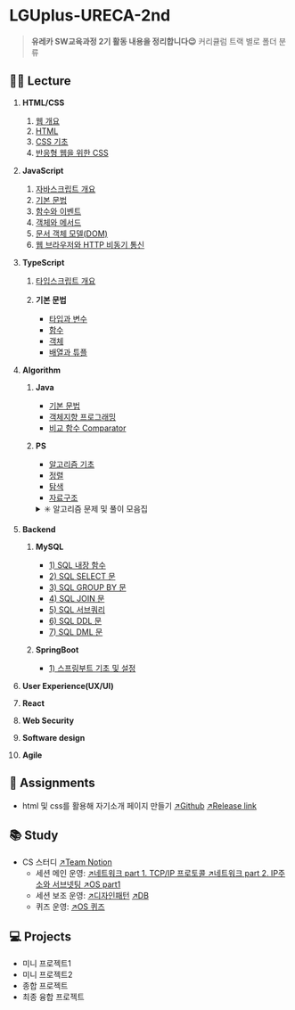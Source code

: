 # LGUplus-URECA-2nd

> **유레카 SW교육과정 2기 활동 내용을 정리합니다😉**
> 커리큘럼 트랙 별로 폴더 분류

## 👩‍🏫 Lecture

1.  **HTML/CSS**

    1. [웹 개요](https://github.com/abyss-s/LGUplus-URECA-2nd/blob/main/1.%20HTML-CSS/1.intro.md)
    2. [HTML](https://github.com/abyss-s/LGUplus-URECA-2nd/blob/main/1.%20HTML-CSS/2.html.md)
    3. [CSS 기초](https://github.com/abyss-s/LGUplus-URECA-2nd/blob/main/1.%20HTML-CSS/3.css.md)
    4. [반응형 웹을 위한 CSS](https://github.com/abyss-s/LGUplus-URECA-2nd/blob/main/1.%20HTML-CSS/4.css-reponsive-web.md)

2.  **JavaScript**

    1. [자바스크립트 개요](https://github.com/abyss-s/LGUplus-URECA-2nd/blob/main/2.%20JavaScript/1.js-intro.md)
    2. [기본 문법](https://github.com/abyss-s/LGUplus-URECA-2nd/blob/main/2.%20JavaScript/2.js-basic.md)
    3. [함수와 이벤트](https://github.com/abyss-s/LGUplus-URECA-2nd/blob/main/2.%20JavaScript/3.js-func-event.md)
    4. [객체와 메서드](https://github.com/abyss-s/LGUplus-URECA-2nd/blob/main/2.%20JavaScript/4.js-object.md)
    5. [문서 객체 모델(DOM)](https://github.com/abyss-s/LGUplus-URECA-2nd/blob/main/2.%20JavaScript/5.js-dom.md)
    6. [웹 브라우저와 HTTP 비동기 통신](https://github.com/abyss-s/LGUplus-URECA-2nd/blob/main/2.%20JavaScript/6.js-http.md)

3.  **TypeScript**

    1. [타입스크립트 개요](https://github.com/abyss-s/LGUplus-URECA-2nd/blob/main/3.%20TypeScript/1.ts-intro.md)

    2. **기본 문법**

       - [타입과 변수](https://github.com/abyss-s/LGUplus-URECA-2nd/blob/main/3.%20TypeScript/2.ts-variable.md)
       - [함수](https://github.com/abyss-s/LGUplus-URECA-2nd/blob/main/3.%20TypeScript/3.ts-func.md)
       - [객체](https://github.com/abyss-s/LGUplus-URECA-2nd/blob/main/3.%20TypeScript/4.ts-object.md)
       - [배열과 튜플](https://github.com/abyss-s/LGUplus-URECA-2nd/blob/main/3.%20TypeScript/5.ts-array.md)

4.  **Algorithm**

    1.  **Java**

        - [기본 문법](https://github.com/abyss-s/LGUplus-URECA-2nd/blob/main/4.%20Algorithm%20/1.java-basic.md)
        - [객체지향 프로그래밍](https://github.com/abyss-s/LGUplus-URECA-2nd/blob/main/4.%20Algorithm%20/3.java-object.md)
        - [비교 함수 Comparator](https://github.com/abyss-s/LGUplus-URECA-2nd/blob/main/4.%20Algorithm%20/6.java-compare.md)

    2.  **PS**

        - [알고리즘 기초](https://github.com/abyss-s/LGUplus-URECA-2nd/blob/main/4.%20Algorithm%20/2.algo-basic.md)
        - [정렬](https://github.com/abyss-s/LGUplus-URECA-2nd/blob/main/4.%20Algorithm%20/4.algo-sort.md)
        - [탐색](https://github.com/abyss-s/LGUplus-URECA-2nd/blob/main/4.%20Algorithm%20/5.algo-search.md)
        - [자료구조](https://github.com/abyss-s/LGUplus-URECA-2nd/blob/main/4.%20Algorithm%20/7.algo-datastructure.md)

         <details>

         <summary> ✳️ 알고리즘 문제 및 풀이 모음집</summary>

        | 문제                                                                                                                        | JAVA                                                                                                                                                                                                                                                        | JavaScript                                                                                                                                                                                                                                                                                                                            |
        | --------------------------------------------------------------------------------------------------------------------------- | ----------------------------------------------------------------------------------------------------------------------------------------------------------------------------------------------------------------------------------------------------------- | ------------------------------------------------------------------------------------------------------------------------------------------------------------------------------------------------------------------------------------------------------------------------------------------------------------------------------------- |
        | [평균은 넘겠지](https://www.acmicpc.net/problem/4344)                                                                       | [풀이](https://github.com/abyss-s/LGUplus-URECA-2nd/blob/main/4.%20Algorithm%20/Algo/src/boj/bronze/Main_4344_B1_%ED%8F%89%EA%B7%A0%EC%9D%80_%EB%84%98%EA%B2%A0%EC%A7%80_%EA%B9%80%EB%8F%99%EA%B7%BC.java)                                                  | [풀이](https://github.com/abyss-s/LGUplus-URECA-2nd/blob/main/4.%20Algorithm%20/0207/01_io.js)                                                                                                                                                                                                                                        |
        | 기지국 설치                                                                                                                 | [풀이](https://github.com/abyss-s/LGUplus-URECA-2nd/blob/main/4.%20Algorithm%20/Algo/src/fillCell/BaseStation1.java)                                                                                                                                        | [풀이](https://github.com/abyss-s/LGUplus-URECA-2nd/blob/main/4.%20Algorithm%20/0210/BaseStation1.js)                                                                                                                                                                                                                                 |
        | 랜덤넘버패턴                                                                                                                | [풀이](https://github.com/abyss-s/LGUplus-URECA-2nd/blob/main/4.%20Algorithm%20/Algo/src/fillCell/RandomNumberPattern.java)                                                                                                                                 | [풀이](https://github.com/abyss-s/LGUplus-URECA-2nd/blob/main/4.%20Algorithm%20/0210/RandomNumberPattern.js)                                                                                                                                                                                                                          |
        | [재귀함수가 뭔가요?](https://www.acmicpc.net/problem/17478)                                                                 | [풀이](https://github.com/abyss-s/LGUplus-URECA-2nd/blob/main/4.%20Algorithm%20/Algo/src/boj/silver/Main_17478_S5_%EC%9E%AC%EA%B7%80%ED%95%A8%EC%88%98%EA%B0%80_%EB%AD%94%EA%B0%80%EC%9A%94_%EC%9D%B4%EC%98%81%EC%A3%BC.java)                               | [풀이](https://github.com/abyss-s/LGUplus-URECA-2nd/blob/main/4.%20Algorithm%20/Algo/src/boj/silver/17478_S5_%EC%9E%AC%EA%B7%80%ED%95%A8%EC%88%98%EA%B0%80_%EB%AD%94%EA%B0%80%EC%9A%94_%EC%9D%B4%EC%98%81%EC%A3%BC.js)                                                                                                                |
        | [하노이 탑](https://www.acmicpc.net/problem/1914)                                                                           | [풀이](https://github.com/abyss-s/LGUplus-URECA-2nd/blob/main/4.%20Algorithm%20/JavaSE/src/recursive/HanoiTest.java)                                                                                                                                        | [풀이](https://github.com/abyss-s/LGUplus-URECA-2nd/blob/main/4.%20Algorithm%20/0212/hanoi_boj.js)                                                                                                                                                                                                                                    |
        | [회전 초밥](https://www.acmicpc.net/problem/15961)                                                                          | [풀이](https://github.com/abyss-s/LGUplus-URECA-2nd/blob/main/4.%20Algorithm%20/Algo/src/boj/gold/Main_15961_G4_%ED%9A%8C%EC%A0%84_%EC%B4%88%EB%B0%A5_%EC%9D%B4%EC%98%81%EC%A3%BC.java)                                                                     | [풀이](https://github.com/abyss-s/LGUplus-URECA-2nd/blob/main/4.%20Algorithm%20/0213/boj-15961.js)                                                                                                                                                                                                                                    |
        | [두 수의 합](https://www.acmicpc.net/problem/3273)                                                                          | [풀이](https://github.com/abyss-s/LGUplus-URECA-2nd/blob/main/4.%20Algorithm%20/Algo/src/boj/silver/Main_3273_S3_%EB%91%90_%EC%88%98%EC%9D%98_%ED%95%A9_%EC%9D%B4%EC%98%81%EC%A3%BC.java)                                                                   | [풀이](https://github.com/abyss-s/LGUplus-URECA-2nd/blob/main/4.%20Algorithm%20/0213/boj-3273.js)                                                                                                                                                                                                                                     |
        | [수들의 합 2](https://www.acmicpc.net/problem/2003)                                                                         | [풀이](https://github.com/abyss-s/LGUplus-URECA-2nd/blob/main/4.%20Algorithm%20/JavaSE/src/twopointer/Main_2003_S4_%EC%88%98%EB%93%A4%EC%9D%98_%ED%95%A9_%EC%9D%B4%EC%98%81%EC%A3%BC.java)                                                                  | [풀이](https://github.com/abyss-s/LGUplus-URECA-2nd/commit/92a8bea2ebb46e72814787f2cfc26cfe16cba972#diff-0f7f8a74922e8e6c6c02158935d82069711df8859f8a3e5ce536179990c621c4)                                                                                                                                                            |
        | [요세푸스 문제](https://www.acmicpc.net/problem/1158)                                                                       | 풀이                                                                                                                                                                                                                                                        | [풀이](https://github.com/abyss-s/LGUplus-URECA-2nd/blob/main/4.%20Algorithm%20/Algo/src/boj/silver/1158_S4_%EC%9A%94%EC%84%B8%ED%91%B8%EC%8A%A4%EB%AC%B8%EC%A0%9C/1158_S4_%EC%9A%94%EC%84%B8%ED%91%B8%EC%8A%A4%EB%AC%B8%EC%A0%9C_%EC%9D%B4%EC%98%81%EC%A3%BC.js)                                                                     |
        | [탑](https://www.acmicpc.net/problem/2493)                                                                                  | 풀이                                                                                                                                                                                                                                                        | [풀이](https://github.com/abyss-s/LGUplus-URECA-2nd/blob/main/4.%20Algorithm%20/Algo/src/boj/gold/2493_G5_%ED%83%91/2493_G5_%ED%83%91_%EC%9D%B4%EC%98%81%EC%A3%BC.js)                                                                                                                                                                 |
        | [불쾌한 날](https://www.acmicpc.net/problem/2493)                                                                           | [풀이](https://github.com/abyss-s/LGUplus-URECA-2nd/blob/main/4.%20Algorithm%20/Algo/src/jungol/gold/Main_1141_G5_%EB%B6%88%EC%BE%8C%ED%95%9C_%EB%82%A0.java)                                                                                               | 풀이                                                                                                                                                                                                                                                                                                                                  |
        | [N과 M(1)](https://www.acmicpc.net/problem/15649)                                                                           | 풀이                                                                                                                                                                                                                                                        | [풀이](<https://github.com/abyss-s/LGUplus-URECA-2nd/blob/main/4.%20Algorithm%20/Algo/src/boj/silver/15649_S3_N%EA%B3%BC_M(1)/15649_S3_N%EA%B3%BC_M(1)_%EC%9D%B4%EC%98%81%EC%A3%BC.js>)                                                                                                                                               |
        | [규영이와 인영이의 카드게임](https://swexpertacademy.com/main/code/problem/problemDetail.do?contestProbId=AWgv9va6HnkDFAW0) | [풀이](https://github.com/abyss-s/LGUplus-URECA-2nd/blob/main/4.%20Algorithm%20/Algo/src/swea/Main_6808_D3_%EA%B7%9C%EC%98%81%EC%9D%B4%EC%99%80_%EC%9D%B8%EC%98%81%EC%9D%B4%EC%9D%98_%EC%B9%B4%EB%93%9C%EA%B2%8C%EC%9E%84_%EC%9D%B4%EC%98%81%EC%A3%BC.java) | 풀이                                                                                                                                                                                                                                                                                                                                  |
        | [치킨 배달](https://www.acmicpc.net/problem/15686)                                                                          | [풀이](https://github.com/abyss-s/LGUplus-URECA-2nd/blob/main/4.%20Algorithm%20/Algo/src/boj/gold/Main_15686_G5_%EC%B9%98%ED%82%A8_%EB%B0%B0%EB%8B%AC_%EC%9D%B4%EC%98%81%EC%A3%BC.java)                                                                     | 풀이                                                                                                                                                                                                                                                                                                                                  |
        | [도영이가 만든 맛있는 음식](https://www.acmicpc.net/problem/2961)                                                           | 풀이                                                                                                                                                                                                                                                        | [풀이](https://github.com/abyss-s/LGUplus-URECA-2nd/blob/main/4.%20Algorithm%20/Algo/src/boj/silver/2961_S2_%EB%8F%84%EC%98%81%EC%9D%B4%EA%B0%80_%EB%A7%8C%EB%93%A0_%EB%A7%9B%EC%9E%88%EB%8A%94_%EC%9D%8C%EC%8B%9D/2961_S2_%EB%8F%84%EC%98%81%EC%9D%B4%EA%B0%80_%EB%A7%8C%EB%93%A0_%EB%A7%9B%EC%9E%88%EB%8A%94_%EC%9D%8C%EC%8B%9D.js) |
        | [과제](https://www.acmicpc.net/problem/13904)                                                                               | 풀이                                                                                                                                                                                                                                                        | [풀이](https://github.com/abyss-s/LGUplus-URECA-2nd/blob/main/4.%20Algorithm%20/Algo/src/boj/gold/13904_G3_%EA%B3%BC%EC%A0%9C/13904_G3_%EA%B3%BC%EC%A0%9C_%EC%9D%B4%EC%98%81%EC%A3%BC.js)                                                                                                                                             |
        | [컵라면](https://www.acmicpc.net/problem/1781)                                                                              | [풀이](https://github.com/abyss-s/LGUplus-URECA-2nd/blob/main/4.%20Algorithm%20/Algo/src/boj/gold/Main_1781_G2_%EC%BB%B5%EB%9D%BC%EB%A9%B4_%EC%9D%B4%EC%98%81%EC%A3%BC.java)                                                                                | 풀이                                                                                                                                                                                                                                                                                                                                  |
        | [색종이 만들기](https://www.acmicpc.net/problem/2630)                                                                       | 풀이                                                                                                                                                                                                                                                        | [풀이](https://github.com/abyss-s/LGUplus-URECA-2nd/blob/main/4.%20Algorithm%20/Algo/src/boj/silver/2630_S2_%EC%83%89%EC%A2%85%EC%9D%B4_%EB%A7%8C%EB%93%A4%EA%B8%B0/2630_S2_%EC%83%89%EC%A2%85%EC%9D%B4_%EB%A7%8C%EB%93%A4%EA%B8%B0_%EC%9D%B4%EC%98%81%EC%A3%BC.js)                                                                   |
        | [미로탐색](https://www.acmicpc.net/problem/2178)                                                                            | [풀이](https://github.com/abyss-s/LGUplus-URECA-2nd/blob/main/4.%20Algorithm%20/Algo/src/boj/silver/Main_2178_S1_%EB%AF%B8%EB%A1%9C%ED%83%90%EC%83%89.java)                                                                                                 | [풀이](https://github.com/abyss-s/LGUplus-URECA-2nd/blob/main/4.%20Algorithm%20/Algo/src/boj/silver/Main_2178_S1_%EB%AF%B8%EB%A1%9C%ED%83%90%EC%83%89/2178_S1_%EB%AF%B8%EB%A1%9C%ED%83%90%EC%83%89.js)                                                                                                                                |
        | [적록색약](https://www.acmicpc.net/problem/10026)                                                                           | [풀이](https://github.com/abyss-s/LGUplus-URECA-2nd/blob/main/4.%20Algorithm%20/Algo/src/boj/gold/Main_10026_G5_%EC%A0%81%EB%A1%9D%EC%83%89%EC%95%BD.java)                                                                                                  | [풀이](https://github.com/abyss-s/LGUplus-URECA-2nd/blob/main/4.%20Algorithm%20/Algo/src/boj/gold/10026_G5_%EC%A0%81%EB%A1%9D%EC%83%89%EC%95%BD/10026_G5_%EC%A0%81%EB%A1%9D%EC%83%89%EC%95%BD.js)                                                                                                                                     |
        | [단지번호붙이기](https://www.acmicpc.net/problem/2667)                                                                      | [풀이](https://github.com/abyss-s/LGUplus-URECA-2nd/blob/main/4.%20Algorithm%20/Algo/src/boj/silver/Main_2667_S1_%EB%8B%A8%EC%A7%80%EB%B2%88%ED%98%B8%EB%B6%99%EC%9D%B4%EA%B8%B0_%EC%9D%B4%EC%98%81%EC%A3%BC.java)                                          | [풀이](https://github.com/abyss-s/LGUplus-URECA-2nd/blob/main/4.%20Algorithm%20/Algo/src/boj/silver/2667_S1_%EB%8B%A8%EC%A7%80%EB%B2%88%ED%98%B8%EB%B6%99%EC%9D%B4%EA%B8%B0/2667_S1_%EB%8B%A8%EC%A7%80%EB%B2%88%ED%98%B8%EB%B6%99%EC%9D%B4%EA%B8%B0.js)                                                                               |
        | [토마토](https://www.acmicpc.net/problem/7576)                                                                              | 풀이                                                                                                                                                                                                                                                        | [풀이](https://github.com/abyss-s/LGUplus-URECA-2nd/blob/main/4.%20Algorithm%20/Algo/src/boj/gold/7576_G5_%ED%86%A0%EB%A7%88%ED%86%A0/7576_G5_%ED%86%A0%EB%A7%88%ED%86%A0_%EC%9D%B4%EC%98%81%EC%A3%BC.js)                                                                                                                             |
        | [탈출](https://www.acmicpc.net/problem/3055)                                                                                | 풀이                                                                                                                                                                                                                                                        | [풀이](https://github.com/abyss-s/LGUplus-URECA-2nd/blob/main/4.%20Algorithm%20/Algo/src/boj/gold/3055_G4_%ED%83%88%EC%B6%9C/3055_G4_%ED%83%88%EC%B6%9C_%EC%9D%B4%EC%98%81%EC%A3%BC2.js)                                                                                                                                              |
        | [알파벳](https://www.acmicpc.net/problem/1987)                                                                              | [풀이](https://github.com/abyss-s/LGUplus-URECA-2nd/blob/main/4.%20Algorithm%20/Algo/src/boj/gold/1987_G4_%EC%95%8C%ED%8C%8C%EB%B2%B3/Main_1987_G4_%EC%95%8C%ED%8C%8C%EB%B2%B32.java)                                                                       | [풀이](https://github.com/abyss-s/LGUplus-URECA-2nd/blob/main/4.%20Algorithm%20/Algo/src/boj/gold/1987_G4_%EC%95%8C%ED%8C%8C%EB%B2%B3/1987_G4_%EC%95%8C%ED%8C%8C%EB%B2%B3.js)                                                                                                                                                         |
        | [친구비](https://www.acmicpc.net/problem/16562)                                                                             | [풀이](https://github.com/abyss-s/LGUplus-URECA-2nd/blob/main/4.%20Algorithm%20/Algo/src/boj/gold/16562_G4_%EC%B9%9C%EA%B5%AC%EB%B9%84/Main_16562_G4_%EC%B9%9C%EA%B5%AC%EB%B9%84_%EC%84%9C%EB%A1%9C%EC%86%8C.java)                                          | [풀이](https://github.com/abyss-s/LGUplus-URECA-2nd/blob/main/4.%20Algorithm%20/Algo/src/boj/gold/16562_G4_%EC%B9%9C%EA%B5%AC%EB%B9%84/16562_G4_%EC%B9%9C%EA%B5%AC%EB%B9%84.js)                                                                                                                                                       |
        | [네트워크 연결](https://www.acmicpc.net/problem/1922)                                                                       | [풀이](https://github.com/abyss-s/LGUplus-URECA-2nd/blob/main/4.%20Algorithm%20/Algo/src/boj/gold/1922_G4_%EB%84%A4%ED%8A%B8%EC%9B%8C%ED%81%AC_%EC%97%B0%EA%B2%B0/Main_1922_G4_%EB%84%A4%ED%8A%B8%EC%9B%8C%ED%81%AC%EC%97%B0%EA%B2%B0_Prim.java)            | [풀이](https://github.com/abyss-s/LGUplus-URECA-2nd/blob/main/4.%20Algorithm%20/Algo/src/boj/gold/1922_G4_%EB%84%A4%ED%8A%B8%EC%9B%8C%ED%81%AC_%EC%97%B0%EA%B2%B0/1922_G4_%EB%84%A4%ED%8A%B8%EC%9B%8C%ED%81%AC_%EC%97%B0%EA%B2%B0.js)                                                                                                 |

          </details>

5.  **Backend**

    1. **MySQL**

       - [1) SQL 내장 함수](./5.%20Backend//sql-built-in-func.md)
       - [2) SQL SELECT 문](./5.%20Backend//sql-select.md)
       - [3) SQL GROUP BY 문](./5.%20Backend//sql-group-by.md)
       - [4) SQL JOIN 문](./5.%20Backend//sql-join.md)
       - [5) SQL 서브쿼리](./5.%20Backend//sql-subquery.md)
       - [6) SQL DDL 문](./5.%20Backend//sql-ddl.md)
       - [7) SQL DML 문](./5.%20Backend//sql-dml.md)

    2. **SpringBoot**
       - [1) 스프링부트 기초 및 설정](./5.%20Backend/springboot-intro.md)

6.  **User Experience(UX/UI)**
7.  **React**
8.  **Web Security**
9.  **Software design**
10. **Agile**

## 🦞 Assignments

- html 및 css를 활용해 자기소개 페이지 만들기 [↗️Github](https://github.com/abyss-s/ureca-introduce-myself) [↗️Release link](abyss-s.github.io/ureca-introduce-myself/)

## 📚 Study

- CS 스터디 [↗️Team Notion](https://admitted-seat-34f.notion.site/CS-182672106a2080928891fd32a18d1dca?pvs=4)
  - 세션 메인 운영: [↗️네트워크 part 1. TCP/IP 프로토콜 ](https://admitted-seat-34f.notion.site/part1-TCP-IP-198672106a20806c871de28c9e9d73f7) [↗️네트워크 part 2. IP주소와 서브넷팅 ](https://admitted-seat-34f.notion.site/part2-IP-198672106a2080c4b79bf7c7fecbad7d) [↗️OS part1](#)
  - 세션 보조 운영: [↗️디자인패턴](https://admitted-seat-34f.notion.site/1-197672106a2080fd8145f29db5b87dc8) [↗️DB](#)
  - 퀴즈 운영: [↗️OS 퀴즈](#)

## 💻 Projects

- 미니 프로젝트1
- 미니 프로젝트2
- 종합 프로젝트
- 최종 융합 프로젝트
